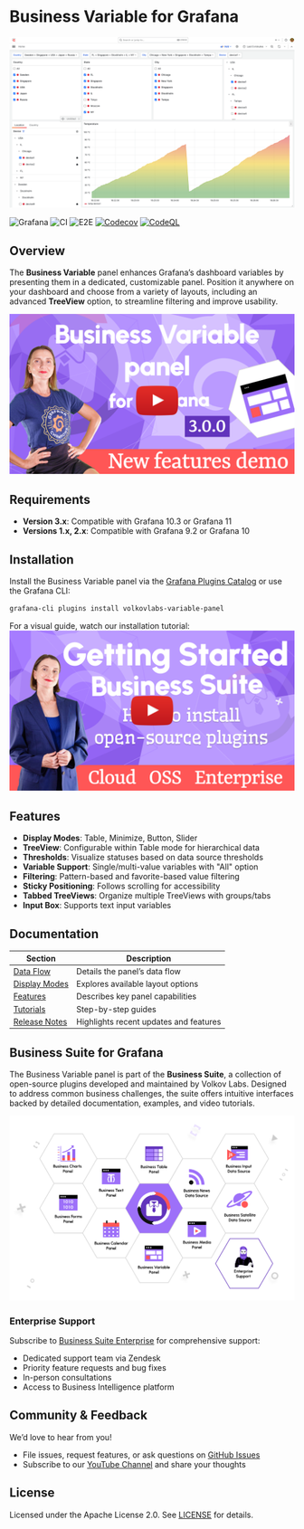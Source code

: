 # Business Variable for Grafana

![Dashboard](https://github.com/VolkovLabs/business-variable/raw/main/src/img/dashboard.png)

![Grafana](https://img.shields.io/badge/Grafana-11.6-orange)
![CI](https://github.com/volkovlabs/business-variable/workflows/CI/badge.svg)
![E2E](https://github.com/volkovlabs/business-variable/workflows/E2E/badge.svg)
[![Codecov](https://codecov.io/gh/VolkovLabs/business-variable/branch/main/graph/badge.svg)](https://codecov.io/gh/VolkovLabs/business-variable)
[![CodeQL](https://github.com/VolkovLabs/business-variable/actions/workflows/codeql-analysis.yml/badge.svg)](https://github.com/VolkovLabs/business-variable/actions/workflows/codeql-analysis.yml)

## Overview

The **Business Variable** panel enhances Grafana’s dashboard variables by presenting them in a dedicated, customizable panel. Position it anywhere on your dashboard and choose from a variety of layouts, including an advanced **TreeView** option, to streamline filtering and improve usability.

[![Watch: Business Variable Panel for Grafana - New Features in 3.0.0](https://raw.githubusercontent.com/volkovlabs/business-variable/main/img/business-variable.png)](https://youtu.be/vcdcLDVQYek)

## Requirements

- **Version 3.x**: Compatible with Grafana 10.3 or Grafana 11
- **Versions 1.x, 2.x**: Compatible with Grafana 9.2 or Grafana 10

## Installation

Install the Business Variable panel via the [Grafana Plugins Catalog](https://grafana.com/grafana/plugins/volkovlabs-variable-panel/) or use the Grafana CLI:

```bash
grafana-cli plugins install volkovlabs-variable-panel
```

For a visual guide, watch our installation tutorial:  
[![Watch: Install Business Suite Plugins in Cloud, OSS, and Enterprise](https://raw.githubusercontent.com/volkovlabs/.github/main/started.png)](https://youtu.be/1qYzHfPXJF8)

## Features

- **Display Modes**: Table, Minimize, Button, Slider
- **TreeView**: Configurable within Table mode for hierarchical data
- **Thresholds**: Visualize statuses based on data source thresholds
- **Variable Support**: Single/multi-value variables with "All" option
- **Filtering**: Pattern-based and favorite-based value filtering
- **Sticky Positioning**: Follows scrolling for accessibility
- **Tabbed TreeViews**: Organize multiple TreeViews with groups/tabs
- **Input Box**: Supports text input variables

## Documentation

| Section                                                                   | Description                            |
| ------------------------------------------------------------------------- | -------------------------------------- |
| [Data Flow](https://volkovlabs.io/plugins/business-variable/data-flow/)   | Details the panel’s data flow          |
| [Display Modes](https://volkovlabs.io/plugins/business-variable/layout/)  | Explores available layout options      |
| [Features](https://volkovlabs.io/plugins/business-variable/features/)     | Describes key panel capabilities       |
| [Tutorials](https://volkovlabs.io/plugins/business-variable/tutorials/)   | Step-by-step guides                    |
| [Release Notes](https://volkovlabs.io/plugins/business-variable/release/) | Highlights recent updates and features |

## Business Suite for Grafana

The Business Variable panel is part of the **Business Suite**, a collection of open-source plugins developed and maintained by Volkov Labs. Designed to address common business challenges, the suite offers intuitive interfaces backed by detailed documentation, examples, and video tutorials.

[![Explore the Business Suite](https://raw.githubusercontent.com/VolkovLabs/.github/main/business.png)](https://volkovlabs.io/plugins/)

### Enterprise Support

Subscribe to [Business Suite Enterprise](https://volkovlabs.io/pricing/) for comprehensive support:

- Dedicated support team via Zendesk
- Priority feature requests and bug fixes
- In-person consultations
- Access to Business Intelligence platform

## Community & Feedback

We’d love to hear from you!

- File issues, request features, or ask questions on [GitHub Issues](https://github.com/volkovlabs/business-variable/issues)
- Subscribe to our [YouTube Channel](https://youtube.com/@volkovlabs) and share your thoughts

## License

Licensed under the Apache License 2.0. See [LICENSE](https://github.com/volkovlabs/business-variable/blob/main/LICENSE) for details.
